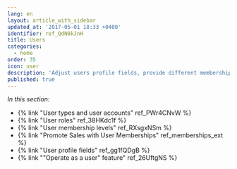 ```yaml
---
lang: en
layout: article_with_sidebar
updated_at: '2017-05-01 18:33 +0400'
identifier: ref_QdN8kJnH
title: Users
categories:
  - home
order: 35
icon: user
description: 'Adjust users profile fields, provide different memberships for your customers'
published: true
---
```



_In this section:_

*   {% link "User types and user accounts" ref_PWr4CNvW %}
*   {% link "User roles" ref_38HKdc1f %}
*   {% link "User membership levels" ref_RXsgxNSm %}
*   {% link "Promote Sales with User Memberships" ref_memberships_ext %}
*   {% link "User profile fields" ref_gg1fQDgB %}
*   {% link ""Operate as a user" feature" ref_26UftgNS %}
